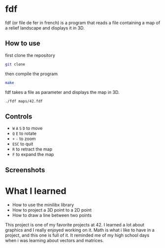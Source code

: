 # fdf

fdf (or file de fer in french) is a program that reads a file containing a map of a relief landscape and displays it in 3D.

## How to use

first clone the repository

```bash
git clone
```

then compile the program

```bash
make
```

fdf takes a file as parameter and displays the map in 3D.

```bash
./fdf maps/42.fdf
```

## Controls

- `W` `A` `S` `D` to move
- `Q` `E` to rotate
- `+` `-` to zoom
- `ESC` to quit
- `R` to retract the map
- `F` to expand the map

## Screenshots



# What I learned

- How to use the minilibx library
- How to project a 3D point to a 2D point
- How to draw a line between two points

This project is one of my favorite projects at 42. I learned a lot about graphics and I really enjoyed working on it.
Math is what i like to have in a project, and this one is full of it. It reminded me of my high school days when i was learning about vectors and matrices.
